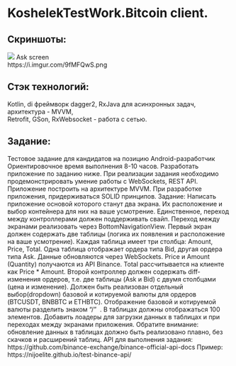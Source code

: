 # KoshelekTestWork.Bitcoin client. 
<h2>Скриншоты:</h2/<br>
  <image src="ask.png"> Ask screen
  
  
  
   <br>
https://i.imgur.com/9fMFQwS.png <br>
  <h2>Стэк технологий:<br></h2>
Kotlin, di фреймворк dagger2, RxJava для асинхронных задач, архитектура - MVVM,<br>
Retrofit, GSon, RxWebsocket - работа с сетью.
<br>
  <h2>Задание:</h2>
Тестовое задание для кандидатов на позицию Android-разработчик
Ориентировочное время выполнения 8-10 часов.
Разработать приложение по заданию ниже.
При реализации задания необходимо продемонстрировать умение работы с
WebSockets, REST API.
Приложение построить на архитектуре MVVM. При разработке приложения,
придерживаться SOLID принципов.
Задание:
Написать приложение основой которого станут два экрана. Их расположение и выбор
контейнера для них на ваше усмотрение. Единственное, переход между
контроллерами должен поддерживать свайп. Переход между экранами реализовать
через BottomNavigationView.
Первый экран должен содержать две таблицы (логика их появления и расположение
на ваше усмотрение). Каждая таблица имеет три столбца: Amount, Price, Total. Одна
таблица отображает ордера типа Bid, другая ордера типа Ask.
Данные обновляются через WebSockets. Price и Amount (Quantity) получаются из API
Binance. Total рассчитывается на клиенте как Price * Amount.
Второй контроллер должен содержать diff-изменения ордеров, т.е. две таблицы (Ask и
Bid) с двумя столбцами (цена и изменение). Должен быть реализован отдельный
выбор(dropdown) базовой и котируемой валюты для ордеров (BTCUSDT, BNBBTC и
ETHBTC). Отображение базовой и котируемой валюты разделить знаком “/”​ ​ .
В таблицах должны отображаться 100 элементов. Добавить лоадеры для загрузки
данных в таблицах и при переходах между экранами приложения.
Обратите внимание: обновление данных в таблицах должно быть реализовано
плавно, без скачков и расширений таблиц.
API для выполнения задания:
https://github.com/binance-exchange/binance-official-api-docs
Пример:
https://nijoelite.github.io/test-binance-api/
